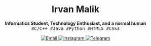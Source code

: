 <h1 align="center">Irvan Malik</h1>
<p align="center">
  <b>Informatics Student, Technology Enthusiast, and a normal human</b>
  <br>
  <samp>#C/C++ #Java #Python #HTML5 #CSS3</samp>
</p>
<p align="center">
  <a href="mailto:irvanmalik48@gmail.com">
    <img src="https://img.shields.io/badge/-Email-cornflowerblue?style=for-the-badge&logo=data:gmail.svg&labelColor=darkslategray&logoColor=white" alt="Email">
  </a>
  <a href="https://www.instagram.com/irvann48_">
    <img src="https://img.shields.io/badge/-Instagram-cornflowerblue?style=for-the-badge&logo=data:instagram.svg&labelColor=darkslategray&logoColor=white" alt="Instagram">
  </a> 
  <a href="https://t.me/irvanmalik48">
    <img src="https://img.shields.io/badge/-Telegram-cornflowerblue?style=for-the-badge&logo=data:telegram.svg&labelColor=darkslategray&logoColor=white" alt="Telegram">
  </a>
</p>

<!--
**irvanmalik48/irvanmalik48** is a ✨ _special_ ✨ repository because its `README.md` (this file) appears on your GitHub profile.

Here are some ideas to get you started:

- 🔭 I’m currently working on ...
- 🌱 I’m currently learning ...
- 👯 I’m looking to collaborate on ...
- 🤔 I’m looking for help with ...
- 💬 Ask me about ...
- 📫 How to reach me: ...
- 😄 Pronouns: ...
- ⚡ Fun fact: ...
-->
